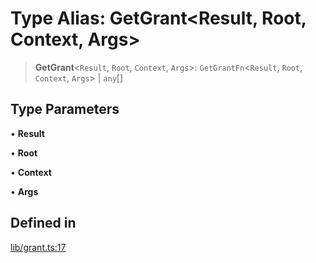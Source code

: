 # Type Alias: GetGrant\<Result, Root, Context, Args\>

> **GetGrant**\<`Result`, `Root`, `Context`, `Args`\>: `GetGrantFn`\<`Result`, `Root`, `Context`, `Args`\> \| `any`[]

## Type Parameters

• **Result**

• **Root**

• **Context**

• **Args**

## Defined in

[lib/grant.ts:17](https://github.com/andreisergiu98/baeta/blob/e352a1ec749c5b23df693f5f8373ac0b75347349/packages/extension-auth/lib/grant.ts#L17)
